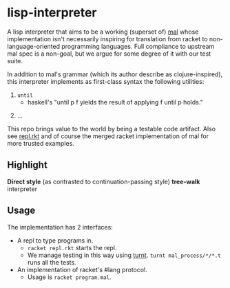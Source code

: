 # lisp-interpreter

A lisp interpreter that aims to be a working (superset of) [mal] whose implementation isn't
necessarily inspiring for translation from racket to non-language-oriented programming languages.
Full compliance to upstream mal spec is a non-goal, but we argue for some degree of it with our test
suite.

In addition to mal's grammar (which its author describe as clojure-inspired), this interpreter
implements as first-class syntax the following utilities:
1. `until`
    - haskell's "until p f yields the result of applying f until p holds."
<!-- 2. head:tail split -->
2. ...

This repo brings value to the world by being a testable code artifact. Also see [repl.rkt]
and of course the merged racket implementation of mal for more trusted examples.

## Highlight

**Direct style** (as contrasted to continuation-passing style) **tree-walk** interpreter

## Usage

The implementation has 2 interfaces:
- A repl to type programs in.
    - `racket repl.rkt` starts the repl.
    - We manage testing in this way using [turnt]. `turnt mal_process/*/*.t` runs all the tests.
- An implementation of racket's #lang protocol.
    - Usage is `racket program.mal`.

[mal]: https://github.com/kanaka/mal
[turnt]: https://github.com/cucapra/turnt
[repl.rkt]: https://github.com/racket/racket/blob/master/racket/collects/racket/repl.rkt
